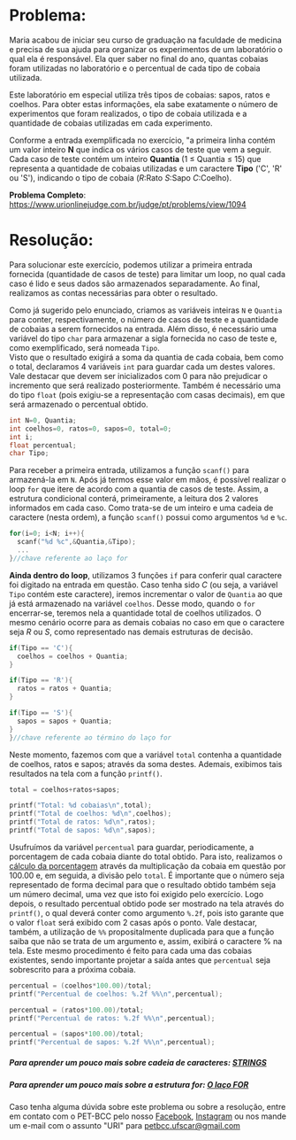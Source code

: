 # Problema:    
Maria acabou de iniciar seu curso de graduação na faculdade de medicina e precisa de sua ajuda para organizar os experimentos de um laboratório o qual ela é responsável. Ela quer saber no final do ano, quantas cobaias foram utilizadas no laboratório e o percentual de cada tipo de cobaia utilizada.

Este laboratório em especial utiliza três tipos de cobaias: sapos, ratos e coelhos. Para obter estas informações, ela sabe exatamente o número de experimentos que foram realizados, o tipo de cobaia utilizada e a quantidade de cobaias utilizadas em cada experimento.  

Conforme a entrada exemplificada no exercício, "a primeira linha contém um valor inteiro **N** que indica os vários casos de teste que vem a seguir. Cada caso de teste contém um inteiro **Quantia** (1 ≤ Quantia ≤ 15) que representa a quantidade de cobaias utilizadas e um caractere **Tipo** ('C', 'R' ou 'S'), indicando o tipo de cobaia (*R*:Rato *S*:Sapo *C*:Coelho).

**Problema Completo**: https://www.urionlinejudge.com.br/judge/pt/problems/view/1094


# Resolução:
Para solucionar este exercício, podemos utilizar a primeira entrada fornecida (quantidade de casos de teste) para limitar um loop, no qual cada caso é lido e seus dados são armazenados separadamente. Ao final, realizamos as contas necessárias para obter o resultado.

Como já sugerido pelo enunciado, criamos as variáveis inteiras `N` e `Quantia` para conter, respectivamente, o número de casos de teste e a quantidade de cobaias a serem fornecidos na entrada. Além disso, é necessário uma variável do tipo `char` para armazenar a sigla fornecida no caso de teste e, como exemplificado, será nomeada `Tipo`.   
Visto que o resultado exigirá a soma da quantia de cada cobaia, bem como o total, declaramos 4 variáveis `int` para guardar cada um destes valores. Vale destacar que devem ser inicializados com 0 para não prejudicar o incremento que será realizado posteriormente.
Também é necessário uma do tipo `float` (pois exigiu-se a representação com casas decimais), em que será armazenado o percentual obtido.

```c
int N=0, Quantia;
int coelhos=0, ratos=0, sapos=0, total=0;
int i;
float percentual;
char Tipo;
```

Para receber a primeira entrada, utilizamos a função `scanf()` para armazená-la em `N`. Após já termos esse valor em mãos, é possível realizar o loop `for` que itere de acordo com a quantia de casos de teste. Assim, a estrutura condicional conterá, primeiramente, a leitura dos 2 valores informados em cada caso. Como trata-se de um inteiro e uma cadeia de caractere (nesta ordem), a função `scanf()` possui como argumentos `%d` e `%c`.

```c
for(i=0; i<N; i++){
  scanf("%d %c",&Quantia,&Tipo);
  ...
}//chave referente ao laço for
```

**Ainda dentro do loop**, utilizamos 3 funções `if` para conferir qual caractere foi digitado na entrada em questão. Caso tenha sido *C* (ou seja, a variável `Tipo` contém este caractere), iremos incrementar o valor de `Quantia` ao que já está armazenado na variável `coelhos`. Desse modo, quando o `for` encerrar-se, teremos nela a quantidade total de coelhos utilizados.
O mesmo cenário ocorre para as demais cobaias no caso em que o caractere seja *R* ou *S*, como representado nas demais estruturas de decisão.

```c
if(Tipo == 'C'){
  coelhos = coelhos + Quantia;
}

if(Tipo == 'R'){
  ratos = ratos + Quantia;
}

if(Tipo == 'S'){
  sapos = sapos + Quantia;
}
}//chave referente ao término do laço for
```

Neste momento, fazemos com que a variável `total` contenha a quantidade de coelhos, ratos e sapos; através da soma destes. Ademais, exibimos tais resultados na tela com a função `printf()`.

```c
total = coelhos+ratos+sapos;

printf("Total: %d cobaias\n",total);
printf("Total de coelhos: %d\n",coelhos);
printf("Total de ratos: %d\n",ratos);
printf("Total de sapos: %d\n",sapos);
```

Usufruímos da variável `percentual` para guardar, periodicamente, a porcentagem de cada cobaia diante do total obtido. Para isto, realizamos o [cálculo da porcentagem](https://www.todamateria.com.br/calcular-porcentagem/) através da multiplicação da cobaia em questão por 100.00 e, em seguida, a divisão pelo `total`. É importante que o número seja representado de forma decimal para que o resultado obtido também seja um número decimal, uma vez que isto foi exigido pelo exercício.
Logo depois, o resultado percentual obtido pode ser mostrado na tela através do `printf()`, o qual deverá conter como argumento `%.2f`, pois isto garante que o valor `float` será exibido com 2 casas após o ponto. Vale destacar, também, a utilização de `%%` propositalmente duplicada para que a função saiba que não se trata de um argumento e, assim, exibirá o caractere % na tela.
Este mesmo procedimento é feito para cada uma das cobaias existentes, sendo importante projetar a saída antes que `percentual` seja sobrescrito para a próxima cobaia.

```c
percentual = (coelhos*100.00)/total;
printf("Percentual de coelhos: %.2f %%\n",percentual);

percentual = (ratos*100.00)/total;
printf("Percentual de ratos: %.2f %%\n",percentual);

percentual = (sapos*100.00)/total;
printf("Percentual de sapos: %.2f %%\n",percentual);
```

##### Para aprender um pouco mais sobre cadeia de caracteres: [STRINGS](https://www.ic.unicamp.br/~norton/disciplinas/mc1022s2005/06_10.html)

##### Para aprender um pouco mais sobre a estrutura for: [O laço FOR](https://www.cprogressivo.net/2013/02/O-que-e-para-que-serve-e-como-usar-o-laco-FOR-em-C.html)  

Caso tenha alguma dúvida sobre este problema ou sobre a resolução, entre em contato com o PET-BCC pelo nosso [Facebook](https://www.facebook.com/petbcc/), [Instagram](https://www.instagram.com/petbcc.ufscar/) ou nos mande um e-mail com o assunto "URI" para  petbcc.ufscar@gmail.com
